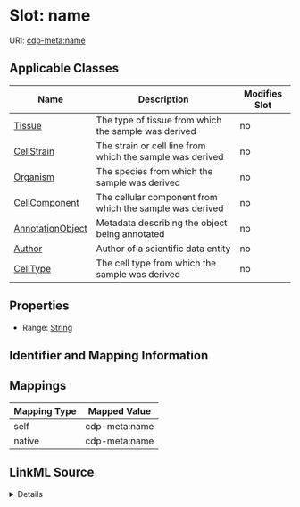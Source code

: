 

# Slot: name

URI: [cdp-meta:name](metadataname)



<!-- no inheritance hierarchy -->





## Applicable Classes

| Name | Description | Modifies Slot |
| --- | --- | --- |
| [Tissue](Tissue.md) | The type of tissue from which the sample was derived |  no  |
| [CellStrain](CellStrain.md) | The strain or cell line from which the sample was derived |  no  |
| [Organism](Organism.md) | The species from which the sample was derived |  no  |
| [CellComponent](CellComponent.md) | The cellular component from which the sample was derived |  no  |
| [AnnotationObject](AnnotationObject.md) | Metadata describing the object being annotated |  no  |
| [Author](Author.md) | Author of a scientific data entity |  no  |
| [CellType](CellType.md) | The cell type from which the sample was derived |  no  |







## Properties

* Range: [String](String.md)





## Identifier and Mapping Information








## Mappings

| Mapping Type | Mapped Value |
| ---  | ---  |
| self | cdp-meta:name |
| native | cdp-meta:name |




## LinkML Source

<details>
```yaml
name: name
alias: name
domain_of:
- Author
- Organism
- Tissue
- CellType
- CellStrain
- CellComponent
- AnnotationObject
range: string

```
</details>